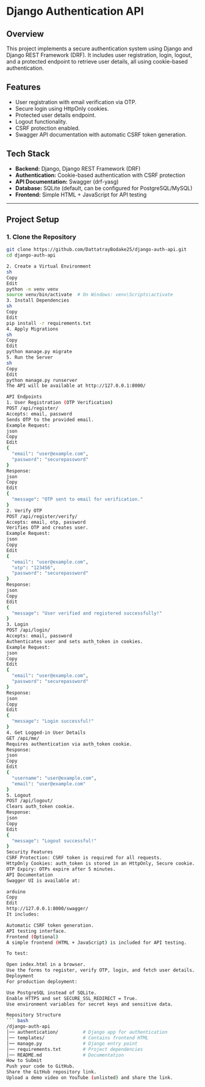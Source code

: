# Django Authentication API

## Overview
This project implements a secure authentication system using Django and Django REST Framework (DRF). It includes user registration, login, logout, and a protected endpoint to retrieve user details, all using cookie-based authentication.

## Features
- User registration with email verification via OTP.
- Secure login using HttpOnly cookies.
- Protected user details endpoint.
- Logout functionality.
- CSRF protection enabled.
- Swagger API documentation with automatic CSRF token generation.

## Tech Stack
- **Backend:** Django, Django REST Framework (DRF)
- **Authentication:** Cookie-based authentication with CSRF protection
- **API Documentation:** Swagger (drf-yasg)
- **Database:** SQLite (default, can be configured for PostgreSQL/MySQL)
- **Frontend:** Simple HTML + JavaScript for API testing

---

## Project Setup

### 1. Clone the Repository
```sh
git clone https://github.com/DattatrayBodake25/django-auth-api.git
cd django-auth-api

2. Create a Virtual Environment
sh
Copy
Edit
python -m venv venv
source venv/bin/activate  # On Windows: venv\Scripts\activate
3. Install Dependencies
sh
Copy
Edit
pip install -r requirements.txt
4. Apply Migrations
sh
Copy
Edit
python manage.py migrate
5. Run the Server
sh
Copy
Edit
python manage.py runserver
The API will be available at http://127.0.0.1:8000/

API Endpoints
1. User Registration (OTP Verification)
POST /api/register/
Accepts: email, password
Sends OTP to the provided email.
Example Request:
json
Copy
Edit
{
  "email": "user@example.com",
  "password": "securepassword"
}
Response:
json
Copy
Edit
{
  "message": "OTP sent to email for verification."
}
2. Verify OTP
POST /api/register/verify/
Accepts: email, otp, password
Verifies OTP and creates user.
Example Request:
json
Copy
Edit
{
  "email": "user@example.com",
  "otp": "123456",
  "password": "securepassword"
}
Response:
json
Copy
Edit
{
  "message": "User verified and registered successfully!"
}
3. Login
POST /api/login/
Accepts: email, password
Authenticates user and sets auth_token in cookies.
Example Request:
json
Copy
Edit
{
  "email": "user@example.com",
  "password": "securepassword"
}
Response:
json
Copy
Edit
{
  "message": "Login successful!"
}
4. Get Logged-in User Details
GET /api/me/
Requires authentication via auth_token cookie.
Response:
json
Copy
Edit
{
  "username": "user@example.com",
  "email": "user@example.com"
}
5. Logout
POST /api/logout/
Clears auth_token cookie.
Response:
json
Copy
Edit
{
  "message": "Logout successful!"
}
Security Features
CSRF Protection: CSRF token is required for all requests.
HttpOnly Cookies: auth_token is stored in an HttpOnly, Secure cookie.
OTP Expiry: OTPs expire after 5 minutes.
API Documentation
Swagger UI is available at:

arduino
Copy
Edit
http://127.0.0.1:8000/swagger/
It includes:

Automatic CSRF token generation.
API testing interface.
Frontend (Optional)
A simple frontend (HTML + JavaScript) is included for API testing.

To test:

Open index.html in a browser.
Use the forms to register, verify OTP, login, and fetch user details.
Deployment
For production deployment:

Use PostgreSQL instead of SQLite.
Enable HTTPS and set SECURE_SSL_REDIRECT = True.
Use environment variables for secret keys and sensitive data.

Repository Structure
``` bash
/django-auth-api
│── authentication/         # Django app for authentication
│── templates/              # Contains frontend HTML
│── manage.py               # Django entry point
│── requirements.txt        # Project dependencies
│── README.md               # Documentation
How to Submit
Push your code to GitHub.
Share the GitHub repository link.
Upload a demo video on YouTube (unlisted) and share the link.
